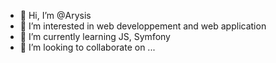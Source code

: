 - 👋 Hi, I’m @Arysis
- 👀 I’m interested in web developpement and web application
- 🌱 I’m currently learning JS, Symfony
- 💞️ I’m looking to collaborate on ...

<!---
Arysis/Arysis is a ✨ special ✨ repository because its `README.md` (this file) appears on your GitHub profile.
You can click the Preview link to take a look at your changes.
--->
